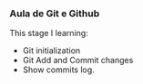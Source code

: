 ### Aula de Git e Github

This stage I learning:

- Git initialization
- Git Add and Commit changes
- Show commits log.

